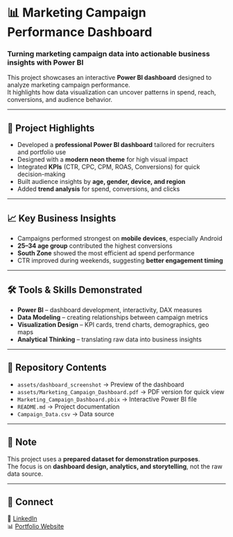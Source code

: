 # 📊 Marketing Campaign Performance Dashboard

### Turning marketing campaign data into actionable business insights with Power BI

This project showcases an interactive **Power BI dashboard** designed to analyze marketing campaign performance.  
It highlights how data visualization can uncover patterns in spend, reach, conversions, and audience behavior.

---

## 🚀 Project Highlights
- Developed a **professional Power BI dashboard** tailored for recruiters and portfolio use  
- Designed with a **modern neon theme** for high visual impact  
- Integrated **KPIs** (CTR, CPC, CPM, ROAS, Conversions) for quick decision-making  
- Built audience insights by **age, gender, device, and region**  
- Added **trend analysis** for spend, conversions, and clicks  

---

## 📈 Key Business Insights
- Campaigns performed strongest on **mobile devices**, especially Android  
- **25–34 age group** contributed the highest conversions  
- **South Zone** showed the most efficient ad spend performance  
- CTR improved during weekends, suggesting **better engagement timing**  

---

## 🛠️ Tools & Skills Demonstrated
- **Power BI** – dashboard development, interactivity, DAX measures  
- **Data Modeling** – creating relationships between campaign metrics  
- **Visualization Design** – KPI cards, trend charts, demographics, geo maps  
- **Analytical Thinking** – translating raw data into business insights  

---

## 📂 Repository Contents
- `assets/dashboard_screenshot` → Preview of the dashboard  
- `assets/Marketing_Campaign_Dashboard.pdf` → PDF version for quick view  
- `Marketing_Campaign_Dashboard.pbix` → Interactive Power BI file  
- `README.md` → Project documentation
- `Campaign_Data.csv` → Data source

---

## 📌 Note
This project uses a **prepared dataset for demonstration purposes**.  
The focus is on **dashboard design, analytics, and storytelling**, not the raw data source.  

---

## 🔗 Connect
💼 [LinkedIn](your-linkedin-link)  
📊 [Portfolio Website](your-portfolio-link)  
